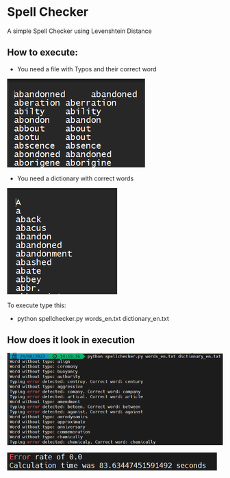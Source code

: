 # Spell Checker
A simple Spell Checker using Levenshtein Distance

## How to execute:

* You need a file with Typos and their correct word

![Endpoints](images/words_file.png)

* You need a dictionary with correct words

![Endpoints](images/dictionary_file.png)

To execute type this:
* python spellchecker.py words_en.txt dictionary_en.txt

## How does it look in execution

![Endpoints](images/in_execution.png)

![Endpoints](images/results.png)
